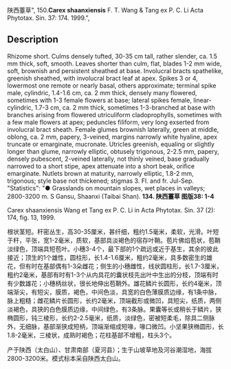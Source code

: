 陕西薹草",
150.**Carex shaanxiensis** F. T. Wang & Tang ex P. C. Li Acta Phytotax. Sin. 37: 174. 1999.",

## Description
Rhizome short. Culms densely tufted, 30-35 cm tall, rather slender, ca. 1.5 mm thick, soft, smooth. Leaves shorter than culm, flat, blades 1-2 mm wide, soft, brownish and persistent sheathed at base. Involucral bracts spathelike, greenish sheathed, with involucral bract leaf at apex. Spikes 3 or 4, lowermost one remote or nearly basal, others approximate; terminal spike male, cylindric, 1.4-1.6 cm, ca. 2 mm thick, densely many flowered, sometimes with 1-3 female flowers at base; lateral spikes female, linear-cylindric, 1.7-3 cm, ca. 2 mm thick, sometimes 1-3-branched at base with branches arising from flowered utriculiform cladoprophylls, sometimes with a few male flowers at apex; peduncles filiform, very long exserted from involucral bract sheath. Female glumes brownish laterally, green at middle, oblong, ca. 2 mm, papery, 3-veined, margins narrowly white hyaline, apex truncate or emarginate, mucronate. Utricles greenish, equaling or slightly longer than glume, narrowly elliptic, obtusely trigonous, 2-2.5 mm, papery, densely pubescent, 2-veined laterally, not thinly veined, base gradually narrowed to a short stipe, apex attenuate into a short beak, orifice emarginate. Nutlets brown at maturity, narrowly elliptic, 1.8-2 mm, trigonous; style base not thickened; stigmas 3. Fl. and fr. Jul-Sep.
  "Statistics": "● Grasslands on mountain slopes, wet places in valleys; 2800-3200 m. S Gansu, Shaanxi (Taibai Shan).
**134. 陕西薹草 图版38: 1-4**

Carex shaanxiensis Wang et Tang ex P. C. Li in Acta Phytotax. Sin. 37 (2): 174, fig. 13, 1999.

根状茎短。秆密丛生，高30-35厘米，甚纤细，粗约1.5毫米，柔软，光滑。叶短于秆，平张，宽1-2毫米，质软，基部具淡褐色的宿存叶鞘。苞片佛焰苞状，苞鞘淡绿色，顶端具短苞叶。小穗3-4个，最下部的1个疏远或近于基生，其余的彼此接近；顶生的1个雄性，圆柱形，长1.4-1.6厘米，粗约2毫米，具多数密生的雄花，但有时在基部偶有1-3朵雌花；侧生的小穗雌性，线状圆柱形，长1.7-3厘米，粗约2毫米，基部有时有1-3个从内具花的囊状枝先出叶中生出的分枝，顶端有时有少数雄花；小穗柄丝状，很长地伸出苞鞘外。雄花鳞片长圆形，长约4毫米，顶端渐尖，有短尖，膜质，褐色，中间色淡，具宽的白色薄膜质边缘，有1条中脉，脉上粗糙；雌花鳞片长圆形，长约2毫米，顶端截形或微凹，具短尖，纸质，两侧淡褐色，具狭的白色膜质边缘，中间绿色，有3条脉。果囊等长或稍长于鳞片，狭椭圆形，钝三棱形，长约2-2.5毫米，纸质，淡绿色，密被短柔毛，除具二侧脉外，无细脉，基部渐狭成短柄，顶端渐缩成短喙，喙口微凹。小坚果狭椭圆形，长1.8-2毫米，三棱状，成熟时褐色；花柱基部不增粗，柱头3个。

产于陕西（太白山）、甘肃南部（夏河县）；生于山坡草地及河谷潮湿地，海拔2800-3200米。模式标本采自陕西太白山。
